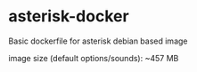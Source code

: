 # asterisk-docker
Basic dockerfile for asterisk debian based image

image size (default options/sounds): ~457 MB

